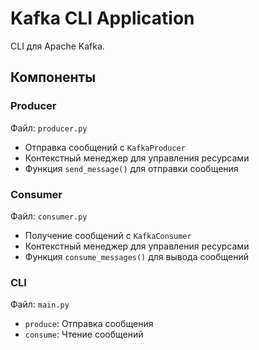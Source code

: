 # Kafka CLI Application

CLI для Apache Kafka.

## Компоненты

### Producer
Файл: `producer.py`
- Отправка сообщений с `KafkaProducer`
- Контекстный менеджер для управления ресурсами
- Функция `send_message()` для отправки сообщения

### Consumer
Файл: `consumer.py`
- Получение сообщений с `KafkaConsumer`
- Контекстный менеджер для управления ресурсами
- Функция `consume_messages()` для вывода сообщений

### CLI
Файл: `main.py`
- `produce`: Отправка сообщения
- `consume`: Чтение сообщений